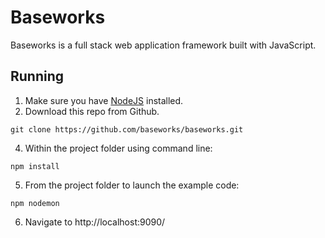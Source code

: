 # Baseworks

Baseworks is a full stack web application framework built with JavaScript.

## Running
1. Make sure you have [NodeJS](http://nodejs.org/) installed.
2. Download this repo from Github.
```
git clone https://github.com/baseworks/baseworks.git
```
4. Within the project folder using command line:
```
npm install
```
5. From the project folder to launch the example code:
```
npm nodemon
```
6. Navigate to http://localhost:9090/
